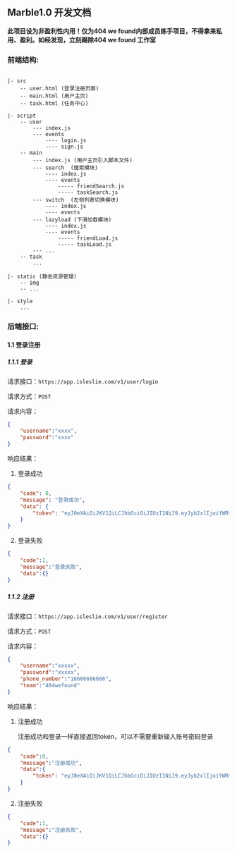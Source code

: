 ## Marble1.0 开发文档
**此项目设为非盈利性内用！仅为404 we found内部成员练手项目，不得拿来私用、盈利。如经发现，立刻踢除404 we found 工作室**



### 前端结构:

```

|- src
	-- user.html (登录注册页面)
	-- main.html (用户主页)
	-- task.html (任务中心)

|- script
	-- user
		--- index.js
		--- events
			---- login.js
			---- sign.js
	-- main
		--- index.js (用户主页引入脚本文件)
		--- search	(搜索模块)
			---- index.js
			---- events
				----- friendSearch.js
				----- taskSearch.js
		--- switch	(左侧列表切换模块)
			---- index.js
			---- events
		--- lazyload (下滑加载模块)
			---- index.js
			---- events
				----- friendLoad.js
				----- taskLoad.js
		--- ...
	-- task
		...
	
|- static (静态资源管理)
	-- img
	-- ...
	
|- style
	...
```



### 后端接口:

#### 1.1 登录注册

##### 1.1.1 登录

请求接口：`https://app.isleslie.com/v1/user/login`

请求方式：`POST`

请求内容：

```json
{
    "username":"xxxx",
    "password":"xxxx"
}
```

响应结果：

1. 登录成功

```json
{
    "code": 0,
    "message": "登录成功",
    "data": {
        "token": "eyJ0eXAiOiJKV1QiLCJhbGciOiJIUzI1NiJ9.eyJyb2xlIjoiYWRtaW4iLCJzdWIiOiJhYWEiLCJpYXQiOjE1ODY0NTA5OTYsImV4cCI6MTU4NjQ1Mjc5Nn0.VkR2ImE0pw29_K3hTE6-vgO6e_lCcVcDYIW-Qlc3YQ0"
    }
}
```

2. 登录失败

```json
{
    "code":1,
    "message":"登录失败",
    "data":{}
}
```



##### 1.1.2 注册

请求接口：`https://app.isleslie.com/v1/user/register`

请求方式：`POST`

请求内容：

```json
{
    "username":"xxxxx",
    "password":"xxxxx",
    "phone_number":"18666666666",
    "team":"404wefound"
}
```

响应结果：

1. 注册成功

   注册成功和登录一样直接返回token，可以不需要重新输入账号密码登录

```json
{
    "code":0,
    "message":"注册成功",
    "data":{
        "token": "eyJ0eXAiOiJKV1QiLCJhbGciOiJIUzI1NiJ9.eyJyb2xlIjoiYWRtaW4iLCJzdWIiOiJhYWEiLCJpYXQiOjE1ODY0NTA5OTYsImV4cCI6MTU4NjQ1Mjc5Nn0.VkR2ImE0pw29_K3hTE6-vgO6e_lCcVcDYIW-Qlc3YQ0"
    }
}
```

2. 注册失败

```json
{
    "code":1,
    "message":"注册失败",
    "data":{}
}
```
